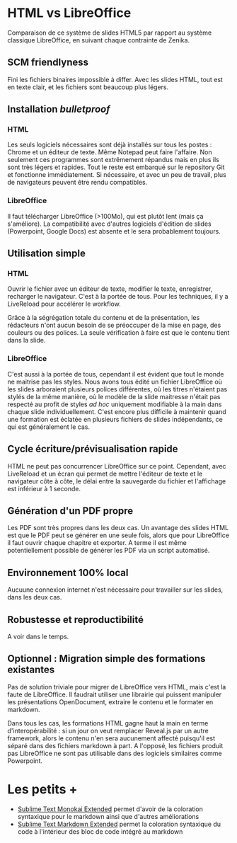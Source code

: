 # HTML vs LibreOffice

Comparaison de ce système de slides HTML5 par rapport au système classique LibreOffice, en suivant chaque contrainte de Zenika.

## SCM friendlyness

Fini les fichiers binaires impossible à differ. Avec les slides HTML, tout est en texte clair, et les fichiers sont beaucoup plus légers.

## Installation *bulletproof*

### HTML

Les seuls logiciels nécessaires sont déjà installés sur tous les postes : Chrome et un éditeur de texte. Même Notepad peut faire l'affaire. Non seulement ces programmes sont extrêmement répandus mais en plus ils sont très légers et rapides. Tout le reste est embarqué sur le repository Git et fonctionne immédiatement. Si nécessaire, et avec un peu de travail, plus de navigateurs peuvent être rendu compatibles.

### LibreOffice

Il faut télécharger LibreOffice (>100Mo), qui est plutôt lent (mais ça s'améliore). La compatibilité avec d'autres logiciels d'édition de slides (Powerpoint, Google Docs) est absente et le sera probablement toujours.

## Utilisation simple

### HTML

Ouvrir le fichier avec un éditeur de texte, modifier le texte, enregistrer, recharger le navigateur. C'est à la portée de tous. Pour les techniques, il y a LiveReload pour accélérer le workflow.

Grâce à la ségrégation totale du contenu et de la présentation, les rédacteurs n'ont aucun besoin de se préoccuper de la mise en page, des couleurs ou des polices. La seule vérification à faire est que le contenu tient dans la slide.

### LibreOffice

C'est aussi à la portée de tous, cependant il est évident que tout le monde ne maitrise pas les styles. Nous avons tous édité un fichier LibreOffice où les slides arboraient plusieurs polices différentes, où les titres n'étaient pas stylés de la même manière, où le modèle de la slide maitresse n'était pas respecté au profit de styles *ad hoc* uniquement modifiable à la main dans chaque slide individuellement. C'est encore plus difficile à maintenir quand une formation est éclatée en plusieurs fichiers de slides indépendants, ce qui est généralement le cas.


## Cycle écriture/prévisualisation rapide

HTML ne peut pas concurrencer LibreOffice sur ce point. Cependant, avec LiveReload et un écran qui permet de mettre l'éditeur de texte et le navigateur côte à côte, le délai entre la sauvegarde du fichier et l'affichage est inférieur à 1 seconde.

## Génération d'un PDF propre

Les PDF sont très propres dans les deux cas. Un avantage des slides HTML est que le PDF peut se générer en une seule fois, alors que pour LibreOffice il faut ouvrir chaque chapitre et exporter. A terme il est même potentiellement possible de générer les PDF via un script automatisé.


## Environnement 100% local

Aucuune connexion internet n'est nécessaire pour travailler sur les slides, dans les deux cas.

## Robustesse et reproductibilité

A voir dans le temps.

## Optionnel : Migration simple des formations existantes

Pas de solution triviale pour migrer de LibreOffice vers HTML, mais c'est la faute de LibreOffice. Il faudrait utiliser une librairie qui puissent manipuler les présentations OpenDocument, extraire le contenu et le formater en markdown.

Dans tous les cas, les formations HTML gagne haut la main en terme d'interopérabilité : si un jour on veut remplacer Reveal.js par un autre framework, alors le contenu n'en sera aucunement affecté puisqu'il est séparé dans des fichiers markdown à part. A l'opposé, les fichiers produit pas LibreOffice ne sont pas utilisable dans des logiciels similaires comme Powerpoint.


# Les petits +

- [Sublime Text Monokai Extended](https://github.com/jonschlinkert/sublime-monokai-extended) permet d'avoir de la coloration syntaxique pour le markdown ainsi que d'autres améliorations
- [Sublime Text Markdown Extended](https://github.com/jonschlinkert/sublime-markdown-extended) permet la coloration syntaxique du code à l'intérieur des bloc de code intégré au markdown
